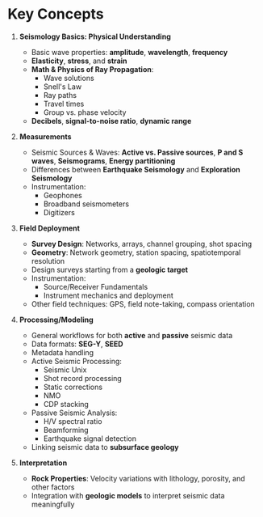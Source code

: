 # Key Concepts


1. **Seismology Basics: Physical Understanding** 
    - Basic wave properties: **amplitude**, **wavelength**, **frequency**
    - **Elasticity**, **stress**, and **strain**
    - **Math & Physics of Ray Propagation**:
        - Wave solutions
        - Snell's Law
        - Ray paths
        - Travel times
        - Group vs. phase velocity
    - **Decibels**, **signal-to-noise ratio**, **dynamic range**

2. **Measurements**
    - Seismic Sources & Waves: **Active vs. Passive sources**, **P and S waves**, **Seismograms**, **Energy partitioning**
    - Differences between **Earthquake Seismology** and **Exploration Seismology**
    - Instrumentation:
      - Geophones
      - Broadband seismometers
      - Digitizers

3. **Field Deployment**
    - **Survey Design**: Networks, arrays, channel grouping, shot spacing
    - **Geometry**: Network geometry, station spacing, spatiotemporal resolution
    - Design surveys starting from a **geologic target**
    - Instrumentation:
      - Source/Receiver Fundamentals
      - Instrument mechanics and deployment
    - Other field techniques: GPS, field note-taking, compass orientation

 4. **Processing/Modeling**
    - General workflows for both **active** and **passive** seismic data
    - Data formats: **SEG-Y**, **SEED**
    - Metadata handling
    - Active Seismic Processing:
      - Seismic Unix
      - Shot record processing
      - Static corrections
      - NMO
      - CDP stacking
    - Passive Seismic Analysis:
      - H/V spectral ratio
      - Beamforming
      - Earthquake signal detection
    - Linking seismic data to **subsurface geology**

5. **Interpretation**
    - **Rock Properties**: Velocity variations with lithology, porosity, and other factors
    - Integration with **geologic models** to interpret seismic data meaningfully

